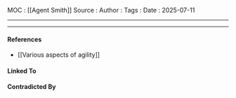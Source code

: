 
MOC : [[Agent Smith]]
Source : 
Author : 
Tags : 
Date : 2025-07-11
***

***
#### References

- [[Various aspects of agility]]

#### Linked To

#### Contradicted By
